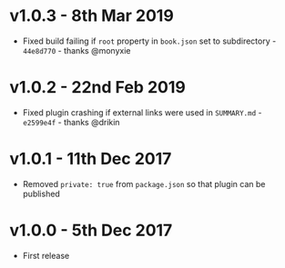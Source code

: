 # v1.0.3 - 8th Mar 2019

- Fixed build failing if `root` property in `book.json` set to subdirectory - `44e8d770` - thanks @monyxie

# v1.0.2 - 22nd Feb 2019

- Fixed plugin crashing if external links were used in `SUMMARY.md` - `e2599e4f` - thanks @drikin

# v1.0.1 - 11th Dec 2017

- Removed `private: true` from `package.json` so that plugin can be published

# v1.0.0 - 5th Dec 2017

- First release
